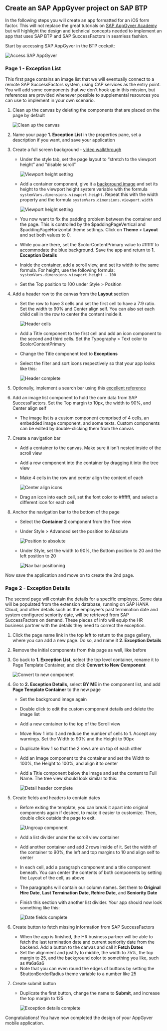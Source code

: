 ## Create an SAP AppGyver project on SAP BTP

In the following steps you will create an app formatted for an iOS form factor. This will not replace the great tutorials on [SAP AppGyver Academy](https://docs.appgyver.com/appgyver-academy) but will highlight the design and technical concepts needed to implement an app that uses SAP BTP and SAP SuccessFactors in seamless fashion.

Start by accessing SAP AppGyver in the BTP cockpit:

  ![Access SAP AppGyver](./images/0AccessSAPAppGyverFromBTP.png)

### Page 1 - Exception List

This first page contains an image list that we will eventually connect to a remote SAP SuccessFactors system, using CAP services as the entry point. You will add some components that we don't hook up in this mission, but references are provided whenever possible to supplemental resources you can use to implement in your own scenario.

1. Clean up the canvas by deleting the components that are placed on the page by default

    ![Clean up the canvas](./images/3CleanUpCanvas.png)

1. Name your page **1. Exception List** in the properties pane, set a description if you want, and save your application

1. Create a full screen background - [video walkthrough](https://docs.appgyver.com/appgyver-academy/tutorials/tutorial-articles/full-screen-background)
    - Under the style tab, set the page layout to “stretch to the viewport height” and “disable scroll”

      ![Viewport height setting](./images/5viewportheight.png)

    - Add a container component, give it a [background image](./images/4BestRun.png) and set its height to the viewport height system variable with the formula ```systemVars.dimensions.viewport.height```. Repeat this with the width property and the formula ```systemVars.dimensions.viewport.width```

      ![Viewport height setting](./images/7systemvarheightwidth.png)

    - You now want to fix the padding problem between the container and the page. This is controlled by the $paddingPageVertical and $paddingPageHorizontal theme settings. Click on **Theme** > **Layout** and set both values to 0.
    - While you are there, set the $colorContentPrimary value to #ffffff to accommodate the blue background. Save the app and return to **1. Exception Details**
    - Inside the container, add a scroll view, and set its width to the same formula. For height, use the following formula: ```systemVars.dimensions.viewport.height - 100``` 
    - Set the Top position to 100 under Style > Position

1. Add a header row to the canvas from the **Layout** section
    - Set the row to have 3 cells and set the first cell to have a 7:9 ratio. Set the width to 90% and Center align self. You can also set each child cell in the row to center the content inside it.

      ![Header cells](./images/10headercells.png)

    - Add a Title component to the first cell and add an icon component to the second and third cells. Set the Typography > Text color to $colorContentPrimary
    - Change the Title component text to **Exceptions** 
    - Select the filter and sort icons respectively so that your app looks like this:

      ![Header complete](./images/11headercomplete.png)

1. Optionally, implement a search bar using this [excellent reference](https://docs.appgyver.com/appgyver-academy/tutorials/power-ups/power-up-search-bar-with-sugggestions)

1. Add an image list component to hold the core data from SAP SuccessFactors. Set the Top margin to 10px, the width to 90%, and Center align self
    - The image list is a custom component comprised of 4 cells, an embedded image component, and some texts. Custom components can be edited by double-clicking them from the canvas

1. Create a navigation bar
    - Add a container to the canvas. Make sure it isn't nested inside of the scroll view
    - Add a row component into the container by dragging it into the tree view
    - Make 4 cells in the row and center align the content of each

        ![Center align icons](./images/12centeralignnav.png)

    - Drag an icon into each cell, set the font color to #ffffff, and select a different icon for each cell
1. Anchor the navigation bar to the bottom of the page
    - Select the **Container 2** component from the Tree view
    - Under Style > Advanced set the position to Absolute

        ![Position to absolute](./images/12anchorabsolute.png)

    - Under Style, set the width to 90%, the Bottom position to 20 and the left position to 20

        ![Nav bar positioning](./images/12navbarcomplete.png)

Now save the application and move on to create the 2nd page.

### Page 2 - Exception Details

The second page will contain the details for a specific employee. Some data will be populated from the extension database, running on SAP HANA Cloud, and other details such as the employee's past termination date and system configured seniority date, will be retrieved from SAP SuccessFactors on demand. These pieces of info will equip the HR business partner with the details they need to correct the exception.

1. Click the page name link in the top left to return to the page gallery, where you can add a new page. Do so, and name it **2. Exception Details**

1. Remove the initial components from this page as well, like before

1. Go back to **1. Exception List**, select the top level container, rename it to Page Template Container, and click **Convert to New Component**

    ![Convert to new component](./images/2.1TemplateComponent.png)

1. Go to **2. Exception Details**, select **BY ME** in the component list, and add **Page Template Container** to the new page
    - Set the background image again
    - Double click to edit the custom component details and delete the image list
    - Add a new container to the top of the Scroll view
    - Move Row 1 into it and reduce the number of cells to 1. Accept any warnings. Set the Width to 90% and the Height to 90px
    - Duplicate Row 1 so that the 2 rows are on top of each other
    - Add an Image component to the container and set the Width to 100%, the Height to 100%, and align it to center
    - Add a Title component below the image and set the content to Full Name. The tree view should look similar to this:

        ![Detail header complete](./images/2.4TitleComplete.png)

1. Create fields and headers to contain dates
    - Before exiting the template, you can break it apart into original components again if desired, to make it easier to customize. Then, double click outside the page to exit.

        ![Ungroup component](./images/2.5UngroupComponent.png)

    - Add a list divider under the scroll view container
    - Add another container and add 2 rows inside of it. Set the width of the container to 90%, the left and top margins to 10 and align self to center
    - In each cell, add a paragraph component and a title component beneath. You can center the contents of both components by setting the Layout of the cell, as above
    - The paragraphs will contain our column names. Set them to **Original Hire Date**, **Last Termination Date**, **Rehire Date**, and **Seniority Date**
    - Finish this section with another list divider. Your app should now look something like this:

        ![Date fields complete](./images/2.6FinishDateFields.png)

1. Create button to fetch missing information from SAP SuccessFactors
    - When the app is finished, the HR business partner will be able to fetch the last termination date and current seniority date from the backend. Add a button to the canvas and call it **Fetch Dates**
    - Set the alignment and justify to middle, the width to 75%, the top margin to 25, and the background color to something you like, such as #a6a6a6
    - Note that you can even round the edges of buttons by setting the $buttonBorderRadius theme variable to a number like 25
1. Create submit button
    - Duplicate the first button, change the name to **Submit**, and increase the top margin to 125

        ![Exception details complete](./images/2.7FinishExceptionDetails.png)

Congratulations! You have now completed the design of your AppGyver mobile application.

